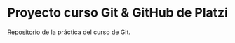 # Proyecto curso Git & GitHub de Platzi

[Repositorio](https://github.com/gisehaag/practica-curso-git) de la práctica del curso de Git.
